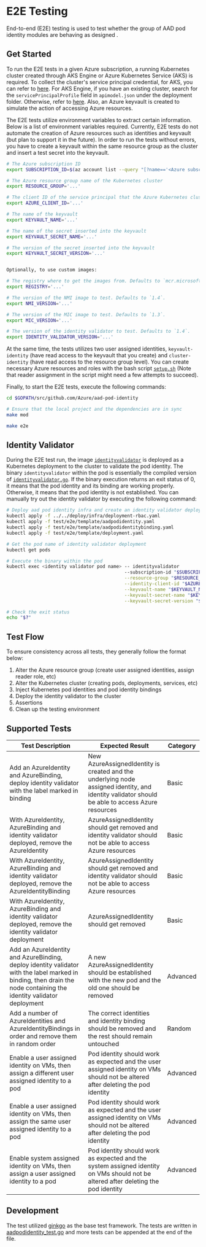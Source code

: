 # E2E Testing

End-to-end (E2E) testing is used to test whether the group of AAD pod identity modules are behaving as designed .

## Get Started

To run the E2E tests in a given Azure subscription, a running Kubernetes cluster created through AKS Engine or Azure Kubernetes Service (AKS) is required. To collect the cluster's service principal credential, for AKS, you can refer to [here](https://docs.microsoft.com/en-us/azure/aks/kubernetes-service-principal). For AKS Engine, if you have an existing cluster, search for the `servicePrincipalProfile` field in `apimodel.json` under the deployment folder. Otherwise, refer to [here](https://github.com/Azure/aks-engine/blob/master/docs/topics/service-principals.md). Also, an Azure keyvault is created to simulate the action of accessing Azure resources.

The E2E tests utilize environment variables to extract certain information. Below is a list of environment variables required. Currently, E2E tests do not automate the creation of Azure resources such as identities and keyvault (but plan to support it in the future). In order to run the tests without errors, you have to create a keyvault within the same resource group as the cluster and insert a test secret into the keyvault.

```bash
# The Azure subscription ID
export SUBSCRIPTION_ID=$(az account list --query "[?name=='<Azure subscription name>'].id" -otsv)

# The Azure resource group name of the Kubernetes cluster
export RESOURCE_GROUP='...'

# The client ID of the service principal that the Azure Kubernetes cluster is using
export AZURE_CLIENT_ID='...'

# The name of the keyvault
export KEYVAULT_NAME='...'

# The name of the secret inserted into the keyvault
export KEYVAULT_SECRET_NAME='...'

# The version of the secret inserted into the keyvault
export KEYVAULT_SECRET_VERSION='...'


Optionally, to use custom images:

# The registry where to get the images from. Defaults to `mcr.microsoft.com/k8s/aad-pod-identity/`.
export REGISTRY='...'

# The version of the NMI image to test. Defaults to `1.4`.
export NMI_VERSION='...'

# The version of the MIC image to test. Defaults to `1.3`.
export MIC_VERSION='...'

# The version of the identity validator to test. Defaults to `1.4`.
export IDENTITY_VALIDATOR_VERSION='...'

```

At the same time, the tests utilizes two user assigned identities, `keyvault-identity` (have read access to the keyvault that you create) and `cluster-identity` (have read access to the resource group level). You can create necessary Azure resources and roles with the bash script [`setup.sh`](./setup.sh) (Note that reader assignment in the script might need a few attempts to succeed).

Finally, to start the E2E tests, execute the following commands:

```bash
cd $GOPATH/src/github.com/Azure/aad-pod-identity

# Ensure that the local project and the dependencies are in sync
make mod

make e2e
```

## Identity Validator

During the E2E test run, the image [`identityvalidator`](../../images/identityvalidator/Dockerfile) is deployed as a Kubernetes deployment to the cluster to validate the pod identity. The binary `identityvalidator` within the pod is essentially the compiled version of [`identityvalidator.go`](identityvalidator/identityvalidator.go). If the binary execution returns an exit status of 0, it means that the pod identity and its binding are working properly. Otherwise, it means that the pod identity is not established. You can manually try out the identity validator by executing the following command:

```bash
# Deploy aad pod identity infra and create an identity validator deployment (make sure the go template parameters are replaced by the desired values)
kubectl apply -f ../../deploy/infra/deployment-rbac.yaml
kubectl apply -f test/e2e/template/aadpodidentity.yaml
kubectl apply -f test/e2e/template/aadpodidentitybinding.yaml
kubectl apply -f test/e2e/template/deployment.yaml

# Get the pod name of identity validator deployment
kubectl get pods

# Execute the binary within the pod
kubectl exec <identity validator pod name> -- identityvalidator
                                           --subscription-id "$SUBSCRIPTION_ID" \
                                           --resource-group "$RESOURCE_GROUP" \
                                           --identity-client-id "$AZURE_CLIENT_ID" \
                                           --keyvault-name "$KEYVAULT_NAME" \
                                           --keyvault-secret-name "$KEYVAULT_SECRET_NAME" \
                                           --keyvault-secret-version "$KEYVAULT_SECRET_VERSION"

# Check the exit status
echo "$?"
```

## Test Flow

To ensure consistency across all tests, they generally follow the format below:

1. Alter the Azure resource group (create user assigned identities, assign reader role, etc)
2. Alter the Kubernetes cluster (creating pods, deployments, services, etc)
3. Inject Kubernetes pod identities and pod identity bindings
4. Deploy the identity validator to the cluster
5. Assertions
6. Clean up the testing environment

## Supported Tests

| Test Description | Expected Result | Category |
| - | - | - |
| Add an AzureIdentity and AzureBinding, deploy identity validator with the label marked in binding | New AzureAssignedIdentity is created and the underlying node assigned identity, and identity validator should be able to access Azure resources | Basic |
| With AzureIdentity, AzureBinding and identity validator deployed, remove the AzureIdentity | AzureAssignedIdentity should get removed and identity validator should not be able to access Azure resources | Basic |
| With AzureIdentity, AzureBinding and identity validator deployed, remove the AzureIdentityBinding | AzureAssignedIdentity should get removed and identity validator should not be able to access Azure resources | Basic |
| With AzureIdentity, AzureBinding and identity validator deployed, remove the identity validator deployment | AzureAssignedIdentity should get removed | Basic |
| Add an AzureIdentity and AzureBinding, deploy identity validator with the label marked in binding, then drain the node containing the identity validator deployment | A new AzureAssignedIdentity should be established with the new pod and the old one should be removed | Advanced |
| Add a number of AzureIdentities and AzureIdentityBindings in order and remove them in random order | The correct identities and identity binding should be removed and the rest should remain untouched | Random |
| Enable a user assigned identity on VMs, then assign a different user assigned identity to a pod | Pod identity should work as expected and the user assigned identity on VMs should not be altered after deleting the pod identity | Advanced |
| Enable a user assigned identity on VMs, then assign the same user assigned identity to a pod | Pod identity should work as expected and the user assigned identity on VMs should not be altered after deleting the pod identity | Advanced |
| Enable system assigned identity on VMs, then assign a user assigned identity to a pod | Pod identity should work as expected and the system assigned identity on VMs should not be altered after deleting the pod identity | Advanced |

## Development

The test utilized [ginkgo](http://onsi.github.io/ginkgo/) as the base test framework. The tests are written in [aadpodidentity_test.go](aadpodidentity_test.go) and more tests can be appended at the end of the file.